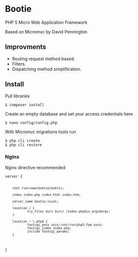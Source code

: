 <h1><i class='ion-ios-gear'></i> Bootie</h1>

<p>PHP 5 Micro Web Application Framework</p>
<p>Based on Micromvc by David Pennington</p>

<h2>Improvments</h2>
<ul>
<li>Routing request method based.</li>
<li>Filters.</li>
<li>Dispatching method simplification.</li>
</ul>

<h2>Install</h2>

<p> Pull libraries</p>
<pre><code data-language="shell">$ composer install
</code></pre>

<p> Create an empty database and set your access credentials here</p>
<pre><code data-language="shell">$ nano config/config.php
</code></pre>

<p>With Micromvc migrations tools run</p>
<pre><code data-language="shell">$ php cli create
$ php cli restore
</code></pre>

<h3>Nginx</h3>
<p>Nginx directive recommended</p>
<pre data-language="shell"><code>server {

        root /var/www/bootie/public;

        index index.php index.html index.htm;

        server_name bootie.local;

        location / {
                try_files $uri $uri/ /index.php$is_args$args;
        }

        location ~ \.php$ {
                fastcgi_pass unix:/var/run/php5-fpm.sock;
                fastcgi_index index.php;
                include fastcgi_params;
        }
}

</code></pre>